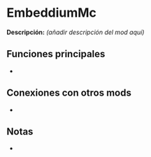 # EmbeddiumMc

**Descripción:** *(añadir descripción del mod aquí)*

## Funciones principales
- 

## Conexiones con otros mods
- 

## Notas
- 
